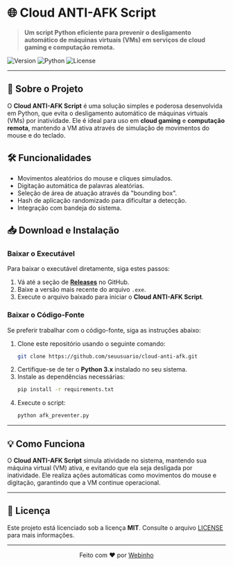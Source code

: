 
# 🌐 Cloud ANTI-AFK Script

> **Um script Python eficiente para prevenir o desligamento automático de máquinas virtuais (VMs) em serviços de cloud gaming e computação remota.**

![Version](https://img.shields.io/badge/version-1.0-brightgreen) ![Python](https://img.shields.io/badge/python-3.x-blue) ![License](https://img.shields.io/badge/license-MIT-lightgrey)

---

## 📖 Sobre o Projeto

O **Cloud ANTI-AFK Script** é uma solução simples e poderosa desenvolvida em Python, que evita o desligamento automático de máquinas virtuais (VMs) por inatividade. Ele é ideal para uso em **cloud gaming** e **computação remota**, mantendo a VM ativa através de simulação de movimentos do mouse e do teclado.

## 🛠️ Funcionalidades

- Movimentos aleatórios do mouse e cliques simulados.
- Digitação automática de palavras aleatórias.
- Seleção de área de atuação através da "bounding box".
- Hash de aplicação randomizado para dificultar a detecção.
- Integração com bandeja do sistema.

## 📥 Download e Instalação

### Baixar o Executável

Para baixar o executável diretamente, siga estes passos:

1. Vá até a seção de **[Releases](https://github.com/seuusuario/cloud-anti-afk/releases)** no GitHub.
2. Baixe a versão mais recente do arquivo `.exe`.
3. Execute o arquivo baixado para iniciar o **Cloud ANTI-AFK Script**.

### Baixar o Código-Fonte

Se preferir trabalhar com o código-fonte, siga as instruções abaixo:

1. Clone este repositório usando o seguinte comando:
   ```bash
   git clone https://github.com/seuusuario/cloud-anti-afk.git
   ```
2. Certifique-se de ter o **Python 3.x** instalado no seu sistema.
3. Instale as dependências necessárias:
   ```bash
   pip install -r requirements.txt
   ```
4. Execute o script:
   ```bash
   python afk_preventer.py
   ```

---

## 💡 Como Funciona

O **Cloud ANTI-AFK Script** simula atividade no sistema, mantendo sua máquina virtual (VM) ativa, e evitando que ela seja desligada por inatividade. Ele realiza ações automáticas como movimentos do mouse e digitação, garantindo que a VM continue operacional.

---

## 🔗 Licença

Este projeto está licenciado sob a licença **MIT**. Consulte o arquivo [LICENSE](https://github.com/seuusuario/cloud-anti-afk/blob/main/LICENSE) para mais informações.

---

<p align="center">
  Feito com ❤️ por <a href="[https://github.com/seuusuario](https://github.com/Weeeebzz)">Webinho</a>
</p>

